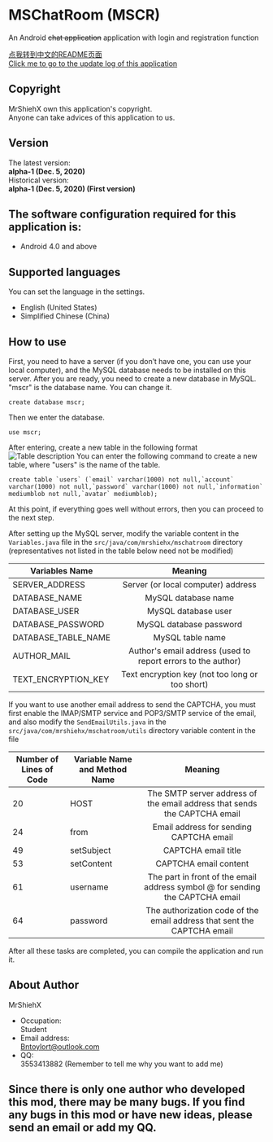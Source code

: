 # MSChatRoom (MSCR)
An Android ~~chat application~~ application with login and registration function

[点我转到中文的README页面](https://github.com/MrShieh-X/mschatroom/blob/master/README-zh.md) <br/>
[Click me to go to the update log of this application](https://github.com/MrShieh-X/mschatroom/blob/master/update_logs.md) <br/>
## Copyright
MrShiehX own this application's copyright.<br/>
Anyone can take advices of this application to us.
## Version
The latest version: <br/>
<b>alpha-1 (Dec. 5, 2020)</b><br/>
Historical version: <br/>
<b>alpha-1 (Dec. 5, 2020) (First version)</b><br/>

## The software configuration required for this application is:
* Android 4.0 and above

## Supported languages
You can set the language in the settings.
- English (United States)
- Simplified Chinese (China)

## How to use
First, you need to have a server (if you don’t have one, you can use your local computer), and the MySQL database needs to be installed on this server. After you are ready, you need to create a new database in MySQL. "mscr" is the database name. You can change it.
```mysql
create database mscr;
```
Then we enter the database.
```mysql
use mscr;
```
After entering, create a new table in the following format
![Table description](https://gitee.com/MrShiehX/Repository/raw/master/31.png "Table description")
You can enter the following command to create a new table, where "users" is the name of the table.
```mysql
create table `users` (`email` varchar(1000) not null,`account` varchar(1000) not null,`password` varchar(1000) not null,`information` mediumblob not null,`avatar` mediumblob);
```
At this point, if everything goes well without errors, then you can proceed to the next step.

After setting up the MySQL server, modify the variable content in the `Variables.java` file in the `src/java/com/mrshiehx/mschatroom` directory (representatives not listed in the table below need not be modified)

|Variables Name|Meaning|
|--------|:----:|
|SERVER_ADDRESS|Server (or local computer) address|
|DATABASE_NAME|MySQL database name|
|DATABASE_USER|MySQL database user|
|DATABASE_PASSWORD|MySQL database password|
|DATABASE_TABLE_NAME|MySQL table name|
|AUTHOR_MAIL|Author's email address (used to report errors to the author)|
|TEXT_ENCRYPTION_KEY|Text encryption key (not too long or too short)|

If you want to use another email address to send the CAPTCHA, you must first enable the IMAP/SMTP service and POP3/SMTP service of the email, and also modify the `SendEmailUtils.java` in the `src/java/com/mrshiehx/mschatroom/utils` directory variable content in the file

|Number of Lines of Code|Variable Name and Method Name|Meaning|
|-------------| -------------|:---------------:|
|20|HOST|The SMTP server address of the email address that sends the CAPTCHA email|
|24|from|Email address for sending CAPTCHA email|
|49|setSubject|CAPTCHA email title|
|53|setContent|CAPTCHA email content|
|61|username|The part in front of the email address symbol @ for sending the CAPTCHA email|
|64|password|The authorization code of the email address that sent the CAPTCHA email|
After all these tasks are completed, you can compile the application and run it.

## About Author
MrShiehX<br/>
- Occupation: <br/>
Student<br/>
- Email address: <br/>
Bntoylort@outlook.com<br/>
- QQ:<br/>
3553413882 (Remember to tell me why you want to add me)<br/>

## Since there is only one author who developed this mod, there may be many bugs. If you find any bugs in this mod or have new ideas, please send an email or add my QQ.